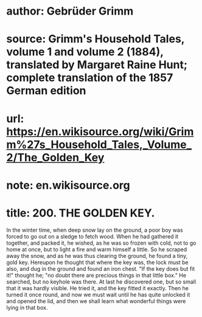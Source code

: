 # author: Gebrüder Grimm
# source: Grimm's Household Tales, volume 1 and volume 2 (1884), translated by Margaret Raine Hunt; complete translation of the 1857 German edition
# url: https://en.wikisource.org/wiki/Grimm%27s_Household_Tales,_Volume_2/The_Golden_Key
# note: en.wikisource.org
# title: 200. THE GOLDEN KEY. 

In the winter time, when deep snow lay on the ground, a poor boy was forced to go out on a sledge to fetch wood. When he had gathered it together, and packed it, he wished, as he was so frozen with cold, not to go home at once, but to light a fire and warm himself a little. So he scraped away the snow, and as he was thus clearing the ground, he found a tiny, gold key. Hereupon he thought that where the key was, the lock must be also, and dug in the ground and found an iron chest. "If the key does but fit it!" thought he; "no doubt there are precious things in that little box." He searched, but no keyhole was there. At last he discovered one, but so small that it was hardly visible. He tried it, and the key fitted it exactly. Then he turned it once round, and now we must wait until he has quite unlocked it and opened the lid, and then we shall learn what wonderful things were lying in that box. 


